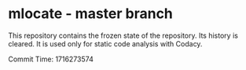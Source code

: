 # mlocate - master branch

This repository contains the frozen state of the repository.
Its history is cleared. It is used only for static code
analysis with Codacy.

Commit Time: 1716273574